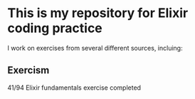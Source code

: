 # This is my repository for Elixir coding practice
I work on exercises from several different sources, incluing:

## Exercism
41/94 Elixir fundamentals exercise completed